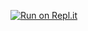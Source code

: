 [![Run on Repl.it](https://repl.it/badge/github/programming-2020/py-2020)](https://repl.it/github/programming-2020/py-2020)